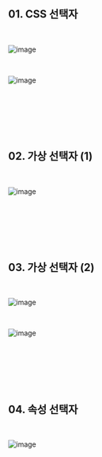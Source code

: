 ## 01. CSS 선택자

<br>   

![image](https://github.com/last-child/FE/assets/98595054/eecb6ceb-e422-4cf6-9e21-a9c5457d4e28)

<br>   

![image](https://github.com/last-child/FE/assets/98595054/05a6382d-983a-4620-9f2e-23fcecc7d9d8)

<br>   
<br>   
<br>   
<br>   
<br>   

## 02. 가상 선택자 (1)

<br>   

![image](https://github.com/last-child/FE/assets/98595054/5ae53cb6-f5c5-45ab-a4ea-c12a2c32cfd5)

<br>   
<br>   
<br>   
<br>   
<br>   

## 03. 가상 선택자 (2)

<br>   

![image](https://github.com/last-child/FE/assets/98595054/1b4e4de0-5ccc-4cfe-8317-de8211036607)

<br>   

![image](https://github.com/last-child/FE/assets/98595054/560d9b4d-703c-415f-9af1-c5d1a1eb847d)

<br>   
<br>   
<br>   
<br>   
<br>   

## 04. 속성 선택자

<br>   

![image](https://github.com/last-child/FE/assets/98595054/d99c60ce-2178-4036-9838-21e0611291bb)

